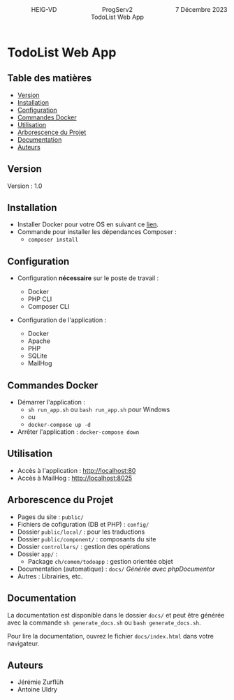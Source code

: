<header>
  <div style="display: flex; justify-content: space-between;">
    <div style="flex: 1;">
	    HEIG-VD
    </div>
    <div style="flex: 1; text-align: center;">
      ProgServ2 <br>
      TodoList Web App 
    </div>
    <div style="flex: 1; text-align: right;">
      7 Décembre 2023
    </div>
  </div>
</header>

# TodoList Web App

## Table des matières

- [Version](#version)
- [Installation](#installation)
- [Configuration](#configuration)
- [Commandes Docker](#commandes-docker)
- [Utilisation](#utilisation)
- [Arborescence du Projet](#arborescence-du-projet)
- [Documentation](#documentation)
- [Auteurs](#auteurs)

## Version

Version : 1.0

## Installation

- Installer Docker pour votre OS en suivant ce [lien](https://docs.docker.com/get-docker/).
- Commande pour installer les dépendances Composer :
  - `composer install`

## Configuration

- Configuration **nécessaire** sur le poste de travail :

  - Docker
  - PHP CLI
  - Composer CLI

- Configuration de l'application :

  - Docker
  - Apache
  - PHP
  - SQLite
  - MailHog

## Commandes Docker

- Démarrer l'application :
  - `sh run_app.sh` ou `bash run_app.sh` pour Windows
  - ou
  - `docker-compose up -d`
- Arrêter l'application : `docker-compose down`

## Utilisation

- Accès à l'application : [http://localhost:80](http://localhost:80)
- Accès à MailHog : [http://localhost:8025](http://localhost:8025)

## Arborescence du Projet

- Pages du site : `public/`
- Fichiers de cofiguration (DB et PHP) : `config/`
- Dossier `public/local/` : pour les traductions
- Dossier `public/component/` : composants du site
- Dossier `controllers/` : gestion des opérations
- Dossier `app/` :
  - Package `ch/comem/todoapp` : gestion orientée objet
- Documentation (automatique) : `docs/` _Générée avec phpDocumentor_
- Autres : Librairies, etc.

## Documentation

La documentation est disponible dans le dossier `docs/` et peut être générée avec la commande `sh generate_docs.sh` ou `bash generate_docs.sh`.

Pour lire la documentation, ouvrez le fichier `docs/index.html` dans votre navigateur.

## Auteurs

- Jérémie Zurflüh
- Antoine Uldry
